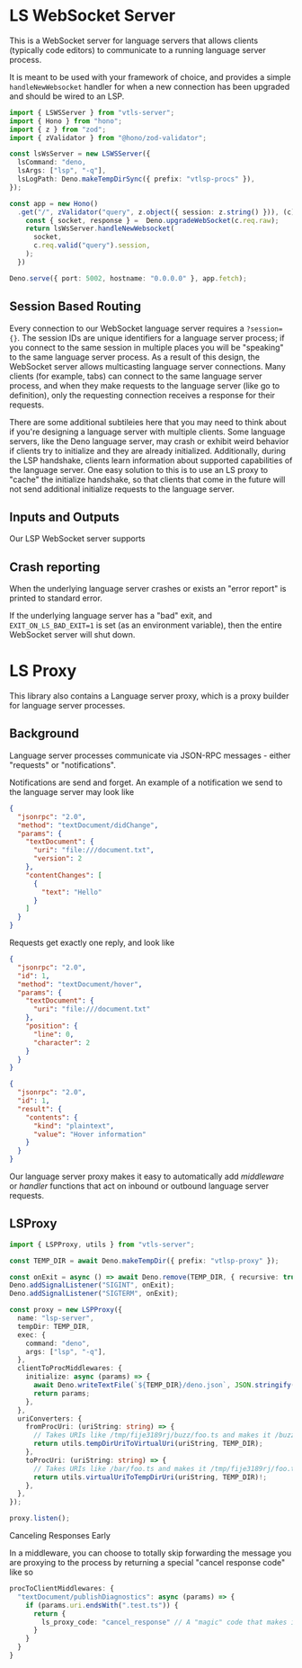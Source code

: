 # LS WebSocket Server

This is a WebSocket server for language servers that allows clients (typically code editors) to communicate to a running language server process.

It is meant to be used with your framework of choice, and provides a simple `handleNewWebsocket` handler for when a new connection has been upgraded and should be wired to an LSP.

```typescript
import { LSWSServer } from "vtls-server";
import { Hono } from "hono";
import { z } from "zod";
import { zValidator } from "@hono/zod-validator";

const lsWsServer = new LSWSServer({
  lsCommand: "deno,
  lsArgs: ["lsp", "-q"],
  lsLogPath: Deno.makeTempDirSync({ prefix: "vtlsp-procs" }),
});

const app = new Hono()
  .get("/", zValidator("query", z.object({ session: z.string() })), (c) => {
    const { socket, response } =  Deno.upgradeWebSocket(c.req.raw);
    return lsWsServer.handleNewWebsocket(
      socket,
      c.req.valid("query").session,
    );
  })

Deno.serve({ port: 5002, hostname: "0.0.0.0" }, app.fetch);
```

## Session Based Routing

Every connection to our WebSocket language server requires a `?session={}`. The session IDs are unique identifiers for a language server process; if you connect to the same session in multiple places you will be "speaking" to the same language server process. As a result of this design, the WebSocket server allows multicasting language server connections. Many clients (for example, tabs) can connect to the same language server process, and when they make requests to the language server (like go to definition), only the requesting connection receives a response for their requests.

There are some additional subtileies here that you may need to think about if you're designing a language server with multiple clients. Some language servers, like the Deno language server, may crash or exhibit weird behavior if clients try to initialize and they are already initialized. Additionally, during the LSP handshake, clients learn information about supported capabilities of the language server. One easy solution to this is to use an LS proxy to "cache" the initialize handshake, so that clients that come in the future will not send additional initialize requests to the language server.

## Inputs and Outputs

Our LSP WebSocket server supports 

## Crash reporting

When the underlying language server crashes or exists an "error report" is printed to standard error.

If the underlying language server has a "bad" exit, and `EXIT_ON_LS_BAD_EXIT=1` is set (as an environment variable), then the entire WebSocket server will shut down.

# LS Proxy

This library also contains a Language server proxy, which is a proxy builder for language server processes.

## Background

Language server processes communicate via JSON-RPC messages - either "requests" or "notifications".

Notifications are send and forget. An example of a notification we send to the language server may look like

```json
{
  "jsonrpc": "2.0",
  "method": "textDocument/didChange",
  "params": {
    "textDocument": {
      "uri": "file:///document.txt",
      "version": 2
    },
    "contentChanges": [
      {
        "text": "Hello"
      }
    ]
  }
}
```

Requests get exactly one reply, and look like

```json
{
  "jsonrpc": "2.0",
  "id": 1,
  "method": "textDocument/hover",
  "params": {
    "textDocument": {
      "uri": "file:///document.txt"
    },
    "position": {
      "line": 0,
      "character": 2
    }
  }
}
```

```json
{
  "jsonrpc": "2.0",
  "id": 1,
  "result": {
    "contents": {
      "kind": "plaintext",
      "value": "Hover information"
    }
  }
}
```

Our language server proxy makes it easy to automatically add _middleware_ or _handler_ functions that act on inbound or outbound language server requests.

## LSProxy

```ts
import { LSPProxy, utils } from "vtls-server";

const TEMP_DIR = await Deno.makeTempDir({ prefix: "vtlsp-proxy" });

const onExit = async () => await Deno.remove(TEMP_DIR, { recursive: true });
Deno.addSignalListener("SIGINT", onExit);
Deno.addSignalListener("SIGTERM", onExit);

const proxy = new LSPProxy({
  name: "lsp-server",
  tempDir: TEMP_DIR,
  exec: {
    command: "deno",
    args: ["lsp", "-q"],
  },
  clientToProcMiddlewares: {
    initialize: async (params) => {
      await Deno.writeTextFile(`${TEMP_DIR}/deno.json`, JSON.stringify({})); // Create a deno.json in the temp dir
      return params;
    },
  },
  uriConverters: {
    fromProcUri: (uriString: string) => {
      // Takes URIs like /tmp/fije3189rj/buzz/foo.ts and makes it /buzz/foo.ts
      return utils.tempDirUriToVirtualUri(uriString, TEMP_DIR);
    },
    toProcUri: (uriString: string) => {
      // Takes URIs like /bar/foo.ts and makes it /tmp/fije3189rj/foo.ts
      return utils.virtualUriToTempDirUri(uriString, TEMP_DIR)!;
    },
  },
});

proxy.listen();
```

Canceling Responses Early

In a middleware, you can choose to totally skip forwarding the message you are proxying to the process by returning a special "cancel response code" like so

```ts
procToClientMiddlewares: {
  "textDocument/publishDiagnostics": async (params) => {
    if (params.uri.endsWith(".test.ts")) {
      return {
        ls_proxy_code: "cancel_response" // A "magic" code that makes it so that the message is NOT passed on to the LSP
      }
    }
  }
}
```
